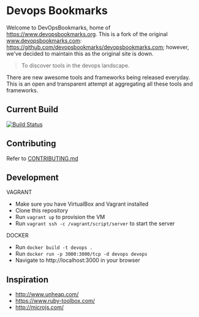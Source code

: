 # Devops Bookmarks

Welcome to DevOpsBookmarks, home of https://www.devopsbookmarks.org. This is a fork of the original www.devopsbookmarks.com: https://github.com/devopsbookmarks/devopsbookmarks.com; however, we've decided to maintain this as the original site is down.

> To discover tools in the devops landscape.

There are new awesome tools and frameworks being released everyday.
This is an open and transparent attempt at aggregating all these tools
and frameworks.

## Current Build

[![Build Status](https://travis-ci.org/zigsphere/devopsbookmarks.org.svg?branch=master)](https://travis-ci.org/zigsphere/devopsbookmarks.org)

## Contributing

Refer to [CONTRIBUTING.md](https://github.com/zigsphere/devopsbookmarks.org/blob/master/CONTRIBUTING.md)

## Development

VAGRANT
* Make sure you have VirtualBox and Vagrant installed
* Clone this repository
* Run `vagrant up` to provision the VM
* Run `vagrant ssh -c /vagrant/script/server` to start the server

DOCKER
* Run `docker build -t devops .`
* Run `docker run -p 3000:3000/tcp -d devops devops`
* Navigate to http://localhost:3000 in your browser

## Inspiration

* http://www.unheap.com/
* https://www.ruby-toolbox.com/
* http://microjs.com/
